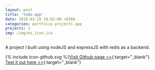 ```yaml
---
layout: post
title: 'todo-app'
date: 2018-03-25 20:02:00 +0300
categories: portfolio projects app
projects: 1
img: /img/ms_icon.ico
---
```


<p>A project I built using nodeJS and expressJS with redis as a backend.</p>
<p></p>

<span class="icon icon--github">{% include icon-github.svg %}</span>[Visit Github page >>](https://github.com/maxemiliang/simple-todo-app){:target="\_blank"}
<br>
[Test it out here >>](https://todo.app.maxemiliang.cloud){:target="\_blank"}
